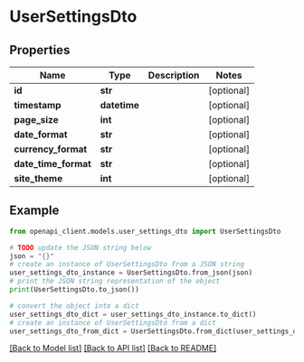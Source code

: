 # UserSettingsDto


## Properties

Name | Type | Description | Notes
------------ | ------------- | ------------- | -------------
**id** | **str** |  | [optional] 
**timestamp** | **datetime** |  | [optional] 
**page_size** | **int** |  | [optional] 
**date_format** | **str** |  | [optional] 
**currency_format** | **str** |  | [optional] 
**date_time_format** | **str** |  | [optional] 
**site_theme** | **int** |  | [optional] 

## Example

```python
from openapi_client.models.user_settings_dto import UserSettingsDto

# TODO update the JSON string below
json = "{}"
# create an instance of UserSettingsDto from a JSON string
user_settings_dto_instance = UserSettingsDto.from_json(json)
# print the JSON string representation of the object
print(UserSettingsDto.to_json())

# convert the object into a dict
user_settings_dto_dict = user_settings_dto_instance.to_dict()
# create an instance of UserSettingsDto from a dict
user_settings_dto_from_dict = UserSettingsDto.from_dict(user_settings_dto_dict)
```
[[Back to Model list]](../README.md#documentation-for-models) [[Back to API list]](../README.md#documentation-for-api-endpoints) [[Back to README]](../README.md)


